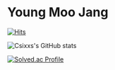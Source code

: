 # Young Moo Jang
[![Hits](https://hits.seeyoufarm.com/api/count/incr/badge.svg?url=https%3A%2F%2Fgithub.com%2Fcsixxs&count_bg=%2314D34C&title_bg=%23515353&icon=&icon_color=%23E7E7E7&title=hits&edge_flat=false)](https://hits.seeyoufarm.com)

![Csixxs's GitHub stats](https://github-readme-stats.vercel.app/api?username=csixxs&theme=dark&show_icons=true)

[![Solved.ac Profile](http://mazassumnida.wtf/api/v2/generate_badge?boj=csixxs1)](https://solved.ac/csixxs1/)
